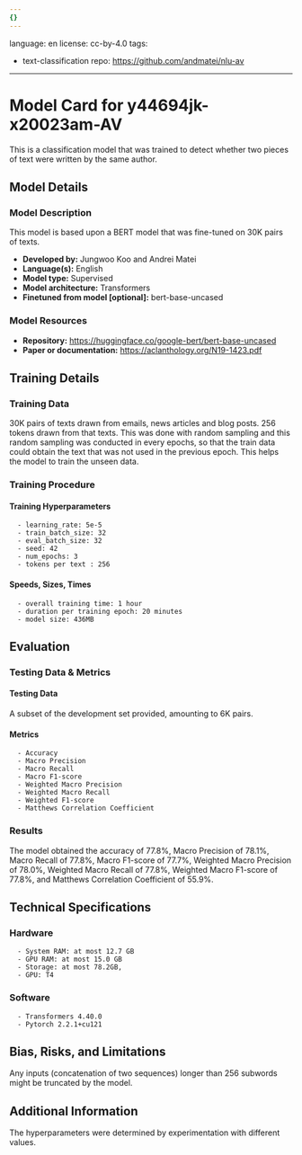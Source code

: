 ```yaml
---
{}
---
```

language: en
license: cc-by-4.0
tags:
- text-classification
repo: https://github.com/andmatei/nlu-av

---

# Model Card for y44694jk-x20023am-AV

<!-- Provide a quick summary of what the model is/does. -->

This is a classification model that was trained to
      detect whether two pieces of text were written by the same author.


## Model Details

### Model Description

<!-- Provide a longer summary of what this model is. -->

This model is based upon a BERT model that was fine-tuned
      on 30K pairs of texts.

- **Developed by:** Jungwoo Koo and Andrei Matei
- **Language(s):** English
- **Model type:** Supervised
- **Model architecture:** Transformers
- **Finetuned from model [optional]:** bert-base-uncased

### Model Resources

<!-- Provide links where applicable. -->

- **Repository:** https://huggingface.co/google-bert/bert-base-uncased
- **Paper or documentation:** https://aclanthology.org/N19-1423.pdf

## Training Details

### Training Data

<!-- This is a short stub of information on the training data that was used, and documentation related to data pre-processing or additional filtering (if applicable). -->

30K pairs of texts drawn from emails, news articles and blog posts. 256 tokens drawn from that texts. This was done with random sampling and this random sampling was conducted in every epochs, so that the train data could obtain the text that was not used in the previous epoch. This helps the model to train the unseen data.

### Training Procedure

<!-- This relates heavily to the Technical Specifications. Content here should link to that section when it is relevant to the training procedure. -->

#### Training Hyperparameters

<!-- This is a summary of the values of hyperparameters used in training the model. -->


      - learning_rate: 5e-5
      - train_batch_size: 32
      - eval_batch_size: 32
      - seed: 42
      - num_epochs: 3
      - tokens per text : 256

#### Speeds, Sizes, Times

<!-- This section provides information about how roughly how long it takes to train the model and the size of the resulting model. -->


      - overall training time: 1 hour
      - duration per training epoch: 20 minutes
      - model size: 436MB

## Evaluation

<!-- This section describes the evaluation protocols and provides the results. -->

### Testing Data & Metrics

#### Testing Data

<!-- This should describe any evaluation data used (e.g., the development/validation set provided). -->

A subset of the development set provided, amounting to 6K pairs.

#### Metrics

<!-- These are the evaluation metrics being used. -->


      - Accuracy
      - Macro Precision
      - Macro Recall
      - Macro F1-score
      - Weighted Macro Precision
      - Weighted Macro Recall
      - Weighted F1-score
      - Matthews Correlation Coefficient

### Results

The model obtained the accuracy of 77.8%, Macro Precision of 78.1%, Macro Recall of 77.8%, Macro F1-score of 77.7%, Weighted Macro Precision of 78.0%, Weighted Macro Recall of 77.8%, Weighted Macro F1-score of 77.8%, and  Matthews Correlation Coefficient of 55.9%.

## Technical Specifications

### Hardware


      - System RAM: at most 12.7 GB
      - GPU RAM: at most 15.0 GB
      - Storage: at most 78.2GB,
      - GPU: T4

### Software


      - Transformers 4.40.0
      - Pytorch 2.2.1+cu121

## Bias, Risks, and Limitations

<!-- This section is meant to convey both technical and sociotechnical limitations. -->

Any inputs (concatenation of two sequences) longer than
      256 subwords might be truncated by the model.

## Additional Information

<!-- Any other information that would be useful for other people to know. -->

The hyperparameters were determined by experimentation
      with different values. 
